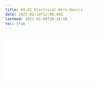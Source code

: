 ```yaml
---
title: 04.01 Electrical Wire Basics
date: 2025-02-10T12:00:00Z
lastmod: 2025-02-09T20:31:58
toc: true
---
```


![Link to included file content](../../../../electronics/electrical-wire-basics.md)
